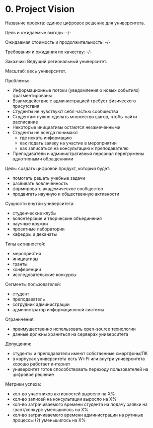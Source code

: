 # 0. Project Vision   
Название проекта: единое цифровое решение для университета.

Цель и ожидаемые выгоды: -/-

Ожидаемая стоимость и продолжительность: -/-

Требования и ожидания по качеству: -/-

Заказчик: Ведущий региональный университет.

Масштаб: весь университет.

Проблемы:
- Информационные потоки (уведомления о новых событиях) фрагментированы
- Взаимодействие с администрацией требует физического присутствия
- Студенты не чувствуют себя частью сообщества
- Студентам нужно сделать множество шагов, чтобы найти расписание
- Некоторые инициативы остаются незамеченными
- Студенты не всегда понимают
    - где искать информацию
    - как подать заявку на участие в мероприятии
    - как записаться на консультацию к преподавателю
- Преподаватели и административный персонал перегружены однотипными обращениями

Цель: создать цифровой продукт, который будет:
- помогать решать учебные задачи
- развивать вовлечённость
- формировать академическое сообщество
- продвигать научную и общественную активности

Сущности внутри университета:
- студенческие клубы
- волонтёрские и творческие объединения
- научные кружки
- проектные лаборатории
- кафедры и деканаты

Типы активностей:
- мероприятия
- инициативы
- гранты
- конференции
- исследовательские конкурсы

Сегменты пользователей:
- студент
- преподаватель
- сотрудник администрации
- администратор информационной системы

Ограничения:
- преимущественно использовать open-source технологии
- данные должны храниться на серверах университета

Допущения:
- студенты и преподаватели имеют собственные смартфоны/ПК
- в корпусах университета есть Wi-Fi или внутри университета хорошо работает интернет
- университет готов способствовать переходу пользователей на цифровое решение

Метрики успеха: 
- кол-во участников активностей выросло на X%
- кол-во записей на консультации выросло на X%
- кол-во затрачиваемого времени студента на подачу заявки на грант/конкурс уменьшилось на X%
- кол-во затрачиваемого времени администрации на рутиные процессы (?) уменьшилось на X%

